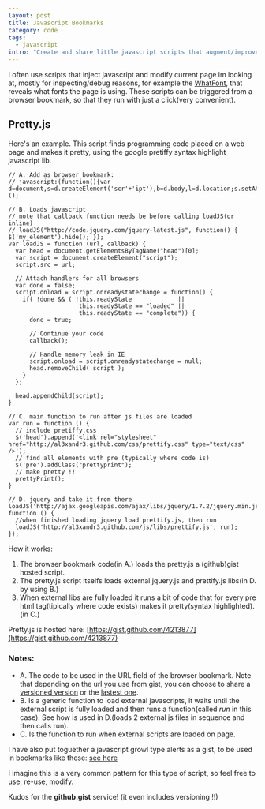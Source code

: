 ```yaml
--- 
layout: post
title: Javascript Bookmarks
category: code
tags:
  - javascript
intro: "Create and share little javascript scripts that augment/improve the pages you look at."
---
```


I often use scripts that inject javascript and modify current page im looking at, mostly for inspecting/debug reasons, for example the [WhatFont](http://chengyinliu.com/whatfont.html), that reveals what fonts the page is using.
These scripts can be triggered from a browser bookmark, so that they run with just a click(very convenient).

## Pretty.js

Here's an example. This script finds programming code placed on a web page and makes it pretty, using the google pretiffy syntax highlight javascript lib.

	// A. Add as browser bookmark:
	// javascript:(function(){var d=document,s=d.createElement('scr'+'ipt'),b=d.body,l=d.location;s.setAttribute('src','https://raw.github.com/gist/4213877/pretty.js');b.appendChild(s)})();

	// B. Loads javascript
	// note that callback function needs be before calling loadJS(or inline)
	// loadJS("http://code.jquery.com/jquery-latest.js", function() { $('my_element').hide(); });
	var loadJS = function (url, callback) {
	  var head = document.getElementsByTagName("head")[0];
	  var script = document.createElement("script");
	  script.src = url;

	  // Attach handlers for all browsers
	  var done = false;
	  script.onload = script.onreadystatechange = function() {
	    if( !done && ( !this.readyState             || 
	                    this.readyState == "loaded" || 
	                    this.readyState == "complete")) {
	      done = true;

	      // Continue your code
	      callback();

	      // Handle memory leak in IE
	      script.onload = script.onreadystatechange = null;
	      head.removeChild( script );
	    }
	  };

	  head.appendChild(script);
	}

	// C. main function to run after js files are loaded
	var run = function () {
	  // include pretiffy.css
	  $('head').append('<link rel="stylesheet" href="http://al3xandr3.github.com/css/prettify.css" type="text/css" />');
	  // find all elements with pre (typically where code is)
	  $('pre').addClass("prettyprint");
	  // make pretty !!
	  prettyPrint();
	}

	// D. jquery and take it from there
	loadJS('http://ajax.googleapis.com/ajax/libs/jquery/1.7.2/jquery.min.js', function () {
	  //when finished loading jquery load prettify.js, then run
	  loadJS('http://al3xandr3.github.com/js/libs/prettify.js', run);
	});

How it works:

1. The browser bookmark code(in A.) loads the pretty.js a (github)gist hosted script.
2. The pretty.js script itselfs loads external jquery.js and prettify.js libs(in D. by using B.)
3. When external libs are fully loaded it runs a bit of code that for every pre html tag(tipically where code exists) makes it pretty(syntax highlighted). (in C.)

Pretty.js is hosted here: [https://gist.github.com/4213877](https://gist.github.com/4213877)

### Notes:
- A. The code to be used in the URL field of the browser bookmark. Note that depending on the url you use from gist, you can choose to share a [versioned version](https://raw.github.com/gist/4213877/4c14223a09c85f9cb7c7c8a9da60453db25a7372/pretty.js) or the [lastest one](https://raw.github.com/gist/4213877/pretty.js).
- B. Is a generic function to load external javascripts, it waits until the external script is fully loaded and then runs a function(called *run* in this case). See how is used in D.(loads 2 external js files in sequence and then calls run).
- C. Is the function to run when external scripts are loaded on page.

I have also put toguether a javascript growl type alerts as a gist, to be used in bookmarks like these: [see here](https://gist.github.com/3736933)

I imagine this is a very common pattern for this type of script, so feel free to use, re-use, modify.

Kudos for the **github:gist** service! (it even includes versioning !!)